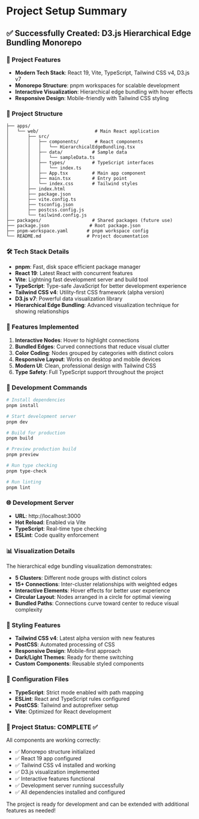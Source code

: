 # Project Setup Summary

## ✅ Successfully Created: D3.js Hierarchical Edge Bundling Monorepo

### 🚀 Project Features
- **Modern Tech Stack**: React 19, Vite, TypeScript, Tailwind CSS v4, D3.js v7
- **Monorepo Structure**: pnpm workspaces for scalable development
- **Interactive Visualization**: Hierarchical edge bundling with hover effects
- **Responsive Design**: Mobile-friendly with Tailwind CSS styling

### 📁 Project Structure
```
├── apps/
│   └── web/                     # Main React application
│       ├── src/
│       │   ├── components/      # React components
│       │   │   └── HierarchicalEdgeBundling.tsx
│       │   ├── data/           # Sample data
│       │   │   └── sampleData.ts
│       │   ├── types/          # TypeScript interfaces
│       │   │   └── index.ts
│       │   ├── App.tsx         # Main app component
│       │   ├── main.tsx        # Entry point
│       │   └── index.css       # Tailwind styles
│       ├── index.html
│       ├── package.json
│       ├── vite.config.ts
│       ├── tsconfig.json
│       ├── postcss.config.js
│       └── tailwind.config.js
├── packages/                   # Shared packages (future use)
├── package.json               # Root package.json
├── pnpm-workspace.yaml       # pnpm workspace config
└── README.md                 # Project documentation
```

### 🛠 Tech Stack Details
- **pnpm**: Fast, disk space efficient package manager
- **React 19**: Latest React with concurrent features
- **Vite**: Lightning fast development server and build tool
- **TypeScript**: Type-safe JavaScript for better development experience
- **Tailwind CSS v4**: Utility-first CSS framework (alpha version)
- **D3.js v7**: Powerful data visualization library
- **Hierarchical Edge Bundling**: Advanced visualization technique for showing relationships

### 🎯 Features Implemented
1. **Interactive Nodes**: Hover to highlight connections
2. **Bundled Edges**: Curved connections that reduce visual clutter
3. **Color Coding**: Nodes grouped by categories with distinct colors
4. **Responsive Layout**: Works on desktop and mobile devices
5. **Modern UI**: Clean, professional design with Tailwind CSS
6. **Type Safety**: Full TypeScript support throughout the project

### 🚦 Development Commands
```bash
# Install dependencies
pnpm install

# Start development server
pnpm dev

# Build for production
pnpm build

# Preview production build
pnpm preview

# Run type checking
pnpm type-check

# Run linting
pnpm lint
```

### 🌐 Development Server
- **URL**: http://localhost:3000
- **Hot Reload**: Enabled via Vite
- **TypeScript**: Real-time type checking
- **ESLint**: Code quality enforcement

### 📊 Visualization Details
The hierarchical edge bundling visualization demonstrates:
- **5 Clusters**: Different node groups with distinct colors
- **15+ Connections**: Inter-cluster relationships with weighted edges
- **Interactive Elements**: Hover effects for better user experience
- **Circular Layout**: Nodes arranged in a circle for optimal viewing
- **Bundled Paths**: Connections curve toward center to reduce visual complexity

### 🎨 Styling Features
- **Tailwind CSS v4**: Latest alpha version with new features
- **PostCSS**: Automated processing of CSS
- **Responsive Design**: Mobile-first approach
- **Dark/Light Themes**: Ready for theme switching
- **Custom Components**: Reusable styled components

### 🔧 Configuration Files
- **TypeScript**: Strict mode enabled with path mapping
- **ESLint**: React and TypeScript rules configured
- **PostCSS**: Tailwind and autoprefixer setup
- **Vite**: Optimized for React development

### 🎉 Project Status: COMPLETE ✅
All components are working correctly:
- ✅ Monorepo structure initialized
- ✅ React 19 app configured
- ✅ Tailwind CSS v4 installed and working
- ✅ D3.js visualization implemented
- ✅ Interactive features functional
- ✅ Development server running successfully
- ✅ All dependencies installed and configured

The project is ready for development and can be extended with additional features as needed!